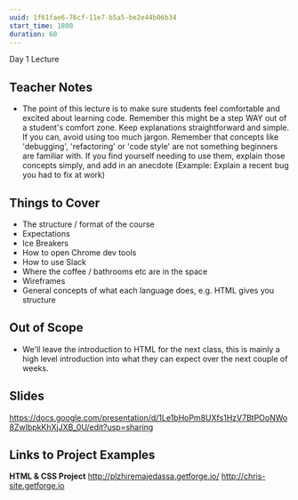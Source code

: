 ```yaml
---
uuid: 1f61fae6-76cf-11e7-b5a5-be2e44b06b34
start_time: 1800
duration: 60
---
```


Day 1 Lecture

## Teacher Notes

- The point of this lecture is to make sure students feel comfortable and excited about learning code. Remember this might be a step WAY out of a student's comfort zone. Keep explanations straightforward and simple. If you can, avoid using too much jargon. Remember that concepts like 'debugging', 'refactoring' or 'code style' are not something beginners are familiar with. If you find yourself needing to use them, explain those concepts simply, and add in an anecdote (Example: Explain a recent bug you had to fix at work)

## Things to Cover
- The structure / format of the course
- Expectations
- Ice Breakers
- How to open Chrome dev tools
- How to use Slack
- Where the coffee / bathrooms etc are in the space
- Wireframes
- General concepts of what each language does, e.g. HTML gives you structure


## Out of Scope
- We'll leave the introduction to HTML for the next class, this is mainly a high level introduction into what they can expect over the next couple of weeks.

## Slides
https://docs.google.com/presentation/d/1Le1bHoPm8UXfs1HzV7BtPOoNWo8ZwIbpkKhXjJXB_0U/edit?usp=sharing

## Links to Project Examples

**HTML & CSS Project**
http://plzhiremajedassa.getforge.io/
http://chris-site.getforge.io
